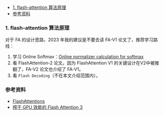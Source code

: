 - [1. flash-attention 算法原理](#1-flash-attention-算法原理)
- [参考资料](#参考资料)

### 1. flash-attention 算法原理

对于 FA 的设计思路，2023 年我的建议是不要去读 FA-V1 论文了，推荐学习路线：

1. 学习 Online Softmax：[Online normalizer calculation for softmax](https://arxiv.org/abs/1805.02867)
2. 看 FlashAttention-2 论文。因为 FlashAttention V1 的关键设计在V2中被推翻了，FA-V2 论文也介绍了 FA-V1。
3. 看 `Flash Decoding`（不在本文介绍范围内）。


### 参考资料

- [FlashAttentions](https://jcf94.com/2024/02/24/2024-02-24-flash-attention/)
- [榨干 GPU 效能的 Flash Attention 3](https://tomohiroliu22.medium.com/%E6%A6%A8%E4%B9%BEgpu%E6%95%88%E8%83%BD%E7%9A%84flashattention%E7%AC%AC%E4%B8%89%E4%BB%A3-4a8b0a2a812e)